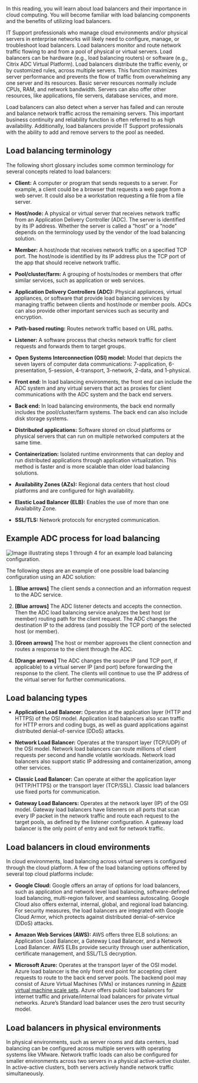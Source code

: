 
In this reading, you will learn about load balancers and their importance in cloud computing. You will become familiar with load balancing components and the benefits of utilizing load balancers.

IT Support professionals who manage cloud environments and/or physical servers in enterprise networks will likely need to configure, manage, or troubleshoot load balancers. Load balancers monitor and route network traffic flowing to and from a pool of physical or virtual servers. Load balancers can be hardware (e.g., load balancing routers) or software (e.g., Citrix ADC Virtual Platform). Load balancers distribute the traffic evenly, or by customized rules, across multiple servers. This function maximizes server performance and prevents the flow of traffic from overwhelming any one server and its resources. Basic server resources normally include CPUs, RAM, and network bandwidth. Servers can also offer other resources, like applications, file servers, database services, and more. 

Load balancers can also detect when a server has failed and can reroute and balance network traffic across the remaining servers. This important business continuity and reliability function is often referred to as high availability. Additionally, load balancers provide IT Support professionals with the ability to add and remove servers to the pool as needed.

## Load balancing terminology

The following short glossary includes some common terminology for several concepts related to load balancers: 

-   **Client:** A computer or program that sends requests to a server. For example, a client could be a browser that requests a web page from a web server. It could also be a workstation requesting a file from a file server.
    
-   **Host/node:** A physical or virtual server that receives network traffic from an Application Delivery Controller (ADC). The server is identified by its IP address. Whether the server is called a “host” or a “node” depends on the terminology used by the vendor of the load balancing solution.
    
-   **Member:** A host/node that receives network traffic on a specified TCP port. The host/node is identified by its IP address plus the TCP port of the app that should receive network traffic. 
    
-   **Pool/cluster/farm:** A grouping of hosts/nodes or members that offer similar services, such as application or web services.
    
-   **Application Delivery Controllers (ADC):** Physical appliances, virtual appliances, or software that provide load balancing services by managing traffic between clients and host/node or member pools. ADCs can also provide other important services such as security and encryption. 
    
-   **Path-based routing:** Routes network traffic based on URL paths.
    
-   **Listener:** A software process that checks network traffic for client requests and forwards them to target groups.
    
-   **Open Systems Interconnection (OSI) model:** Model that depicts the seven layers of computer data communications: 7-application, 6-presentation, 5-session, 4-transport, 3-network, 2-data, and 1-physical.
    
-   **Front end:** In load balancing environments, the front end can include the ADC system and any virtual servers that act as proxies for client communications with the ADC system and the back end servers.
    
-   **Back end:** In load balancing environments, the back end normally includes the pool/cluster/farm systems. The back end can also include disk storage systems. 
    
-   **Distributed applications:** Software stored on cloud platforms or physical servers that can run on multiple networked computers at the same time. 
    
-   **Containerization:** Isolated runtime environments that can deploy and run distributed applications through application virtualization. This method is faster and is more scalable than older load balancing solutions.
    
-   **Availability Zones (AZs):** Regional data centers that host cloud platforms and are configured for high availability.
    
-   **Elastic Load Balancer (ELB):** Enables the use of more than one Availability Zone. 
    
-   **SSL/TLS:** Network protocols for encrypted communication.
    

## Example ADC process for load balancing 

![Image illustrating steps 1 through 4 for an example load balancing configuration.](https://d3c33hcgiwev3.cloudfront.net/imageAssetProxy.v1/GwB6SYiQSXaAekmIkIl2Ow_2c68610b990d4e92b26b6a4dc0c4edf1_LoadBalancingTransaction-high-res.png?expiry=1683936000000&hmac=8gawilreLh-vpwu57ALZHIH3sDadwojxK9WiroUR6xc)

The following steps are an example of one possible load balancing configuration using an ADC solution:

1.  **[Blue arrows]** The client sends a connection and an information request to the ADC service.
    
2.  **[Blue arrows]** The ADC listener detects and accepts the connection. Then the ADC load balancing service analyzes the best host (or member) routing path for the client request. The ADC changes the destination IP to the address (and possibly the TCP port) of the selected host (or member).
    
3.  **[Green arrows]** The host or member approves the client connection and routes a response to the client through the ADC.
    
4.  **[Orange arrows]** The ADC changes the source IP (and TCP port, if applicable) to a virtual server IP (and port) before forwarding the response to the client. The clients will continue to use the IP address of the virtual server for further communications.
    

## Load balancing types

-   **Application Load Balancer:** Operates at the application layer (HTTP and HTTPS) of the OSI model. Application load balancers also scan traffic for HTTP errors and coding bugs, as well as guard applications against distributed denial-of-service (DDoS) attacks. 
    
-   **Network Load Balancer:** Operates at the transport layer (TCP/UDP) of the OSI model. Network load balancers can route millions of client requests per second and handle volatile workloads. Network load balancers also support static IP addressing and containerization, among other services. 
    
-   **Classic Load Balancer:** Can operate at either the application layer (HTTP/HTTPS) or the transport layer (TCP/SSL). Classic load balancers use fixed ports for communication.
    
-   **Gateway Load Balancers:** Operates at the network layer (IP) of the OSI model. Gateway load balancers have listeners on all ports that scan every IP packet in the network traffic and route each request to the target pools, as defined by the listener configuration. A gateway load balancer is the only point of entry and exit for network traffic.
    

## Load balancers in cloud environments

In cloud environments, load balancing across virtual servers is configured through the cloud platform. A few of the load balancing options offered by several top cloud platforms include:

-   **Google Cloud:** Google offers an array of options for load balancers, such as application and network level load balancing, software-defined load balancing, multi-region failover, and seamless autoscaling. Google Cloud also offers external, internal, global, and regional load balancing. For security measures, the load balancers are integrated with Google Cloud Armor, which protects against distributed denial-of-service (DDoS) attacks.  
    
-   **Amazon Web Services (AWS):** AWS offers three ELB solutions: an Application Load Balancer, a Gateway Load Balancer, and a Network Load Balancer. AWS ELBs provide security through user authentication, certificate management, and SSL/TLS decryption. 
    
-   **Microsoft Azure:** Operates at the transport layer of the OSI model. Azure load balancer is the only front end point for accepting client requests to route to the back end server pools. The backend pool may consist of Azure Virtual Machines (VMs) or instances running in [Azure virtual machine scale sets](https://docs.microsoft.com/en-us/azure/virtual-machine-scale-sets/overview). Azure offers public load balancers for internet traffic and private/internal load balancers for private virtual networks. Azure’s Standard load balancer uses the zero trust security model.
    

## Load balancers in physical environments

In physical environments, such as server rooms and data centers, load balancing can be configured across multiple servers with operating systems like VMware. Network traffic loads can also be configured for smaller environments across two servers in a physical active-active cluster. In active-active clusters, both servers actively handle network traffic simultaneously.